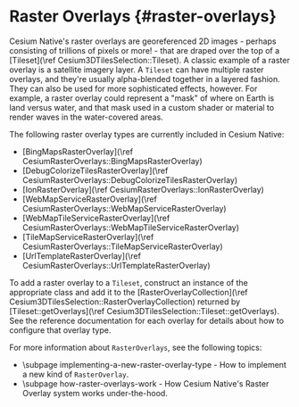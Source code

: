# Raster Overlays {#raster-overlays}

Cesium Native's raster overlays are georeferenced 2D images - perhaps consisting of trillions of pixels or more! - that are draped over the top of a [Tileset](\ref Cesium3DTilesSelection::Tileset). A classic example of a raster overlay is a satellite imagery layer. A `Tileset` can have multiple raster overlays, and they're usually alpha-blended together in a layered fashion. They can also be used for more sophisticated effects, however. For example, a raster overlay could represent a "mask" of where on Earth is land versus water, and that mask used in a custom shader or material to render waves in the water-covered areas.

The following raster overlay types are currently included in Cesium Native:

* [BingMapsRasterOverlay](\ref CesiumRasterOverlays::BingMapsRasterOverlay)
* [DebugColorizeTilesRasterOverlay](\ref CesiumRasterOverlays::DebugColorizeTilesRasterOverlay)
* [IonRasterOverlay](\ref CesiumRasterOverlays::IonRasterOverlay)
* [WebMapServiceRasterOverlay](\ref CesiumRasterOverlays::WebMapServiceRasterOverlay)
* [WebMapTileServiceRasterOverlay](\ref CesiumRasterOverlays::WebMapTileServiceRasterOverlay)
* [TileMapServiceRasterOverlay](\ref CesiumRasterOverlays::TileMapServiceRasterOverlay)
* [UrlTemplateRasterOverlay](\ref CesiumRasterOverlays::UrlTemplateRasterOverlay)

To add a raster overlay to a `Tileset`, construct an instance of the appropriate class and add it to the [RasterOverlayCollection](\ref Cesium3DTilesSelection::RasterOverlayCollection) returned by [Tileset::getOverlays](\ref Cesium3DTilesSelection::Tileset::getOverlays). See the reference documentation for each overlay for details about how to configure that overlay type.

For more information about `RasterOverlays`, see the following topics:

* \subpage implementing-a-new-raster-overlay-type - How to implement a new kind of `RasterOverlay`.
* \subpage how-raster-overlays-work - How Cesium Native's Raster Overlay system works under-the-hood.
